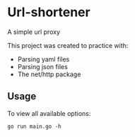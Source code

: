 # Url-shortener

A simple url proxy

This project was created to practice with:

- Parsing yaml files
- Parsing json files
- The net/http package

## Usage

To view all available options:

```
go run main.go -h
```
